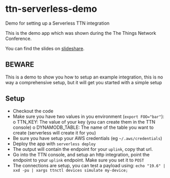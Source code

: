 # ttn-serverless-demo
Demo for setting up a Serverless TTN integration

This is the demo app which was shown during the The Things Network Conference.

You can find the slides on [slideshare](https://speakerdeck.com/svdgraaf/the-things-network-end-to-end-serverless-applications).

BEWARE
------
This is a demo to show you how to setup an example integration, this is no way a comprehensive setup, but it will get you started with a simple setup

Setup
-----

- Checkout the code
- Make sure you have two values in you environment (`export FOO="bar"`):
  o TTN_KEY: The value of your key (you can create them in the TTN console)
  o DYNAMODB_TABLE: The name of the table you want to create (serverless will create it for you)
- Be sure you have setup your AWS credentials (eg `~/.aws/credentials`)
- Deploy the app with `serverless deploy`
- The output will contain the endpoint for your `uplink`, copy that url.
- Go into the TTN console, and setup an http integration, point the endpoint to your `uplink` endpoint. Make sure you set it to `POST`
- The connections are setup, you can test a payload using: `echo "19.6" | xxd -pu | xargs ttnctl devices simulate my-device;`
